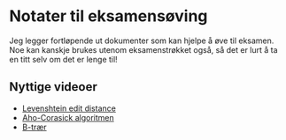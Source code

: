 # Notater til eksamensøving
Jeg legger fortløpende ut dokumenter som kan hjelpe å øve til eksamen. Noe kan kanskje brukes utenom eksamenstrøkket også, så det er lurt å ta en titt selv om det er lenge til!
## Nyttige videoer
* [Levenshtein edit distance](https://www.youtube.com/watch?v=MiqoA-yF-0M&t=872s&ab_channel=BackToBackSWE)
* [Aho-Corasick algoritmen](https://www.youtube.com/watch?v=O7_w001f58c&ab_channel=NiemaMoshiri)
* [B-trær](https://www.youtube.com/watch?v=K1a2Bk8NrYQ&ab_channel=SpanningTree)
